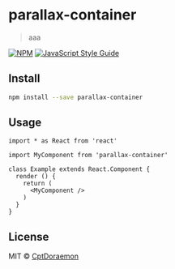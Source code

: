 # parallax-container

> aaa

[![NPM](https://img.shields.io/npm/v/parallax-container.svg)](https://www.npmjs.com/package/parallax-container) [![JavaScript Style Guide](https://img.shields.io/badge/code_style-standard-brightgreen.svg)](https://standardjs.com)

## Install

```bash
npm install --save parallax-container
```

## Usage

```tsx
import * as React from 'react'

import MyComponent from 'parallax-container'

class Example extends React.Component {
  render () {
    return (
      <MyComponent />
    )
  }
}
```

## License

MIT © [CptDoraemon](https://github.com/CptDoraemon)
